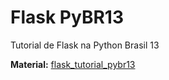 # Flask PyBR13

Tutorial de Flask na Python Brasil 13

**Material:** [flask_tutorial_pybr13](https://github.com/cursodepythonoficial/flask_tutorial_pybr13/blob/master/README.md#t%C3%A9cnicos)